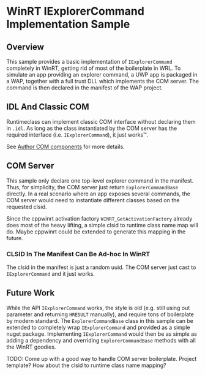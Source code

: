 ﻿# WinRT IExplorerCommand Implementation Sample

## Overview

This sample provides a basic implementation of `IExplorerCommand` completely in WinRT, getting rid of most of the boilerplate in WRL. To simulate an app providing an explorer command, a UWP app is packaged in a WAP, together with a full trust DLL which implements the COM server. The command is then declared in the manifest of the WAP project.

## IDL And Classic COM

Runtimeclass can implement classic COM interface without declaring them in `.idl`. As long as the class instantiated by the COM server has the required interface (i.e. `IExplorerCommand`), it just works™️.

See [Author COM components](https://docs.microsoft.com/en-us/windows/uwp/cpp-and-winrt-apis/author-coclasses) for more details.

## COM Server

This sample only declare one top-level explorer command in the manifest. Thus, for simplicity, the COM server just return `ExplorerCommandBase` directly. In a real scenario where an app exposes several commands, the COM server would need to instantiate different classes based on the requested clsid.

Since the cppwinrt activation factory `WINRT_GetActivationFactory` already does most of the heavy lifting, a simple clsid to runtime class name map will do. Maybe cppwinrt could be extended to generate this mapping in the future.

### CLSID In The Manifest Can Be Ad-hoc In WinRT

The clsid in the manifest is just a random uuid. The COM server just cast to `IExplorerCommand` and it just works.

## Future Work

While the API `IExplorerCommand` works, the style is old (e.g. still using out parameter and returning `HRESULT` manually), and require tons of boilerplate by modern standard. The `ExplorerCommandBase` class in this sample can be extended to completely wrap `IExplorerCommand` and provided as a simple nuget package. Implementing `IExplorerCommand` would then be as simple as adding a dependency and overriding `ExplorerCommandBase` methods with all the WinRT goodies.

TODO: Come up with a good way to handle COM server boilerplate. Project template? How about the clsid to runtime class name mapping?
